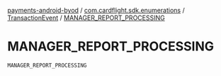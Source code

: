 [payments-android-byod](../../index.md) / [com.cardflight.sdk.enumerations](../index.md) / [TransactionEvent](index.md) / [MANAGER_REPORT_PROCESSING](./-m-a-n-a-g-e-r_-r-e-p-o-r-t_-p-r-o-c-e-s-s-i-n-g.md)

# MANAGER_REPORT_PROCESSING

`MANAGER_REPORT_PROCESSING`
